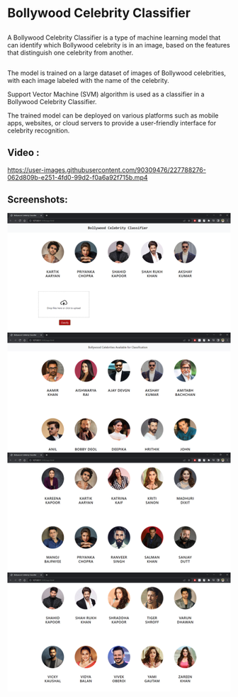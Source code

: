 # Bollywood Celebrity Classifier

<h2></h2>
 <h2></h2>
A Bollywood Celebrity Classifier is a type of machine learning model that can identify which Bollywood celebrity is in an image, based on the features that distinguish one celebrity from another.


<h2></h2>
 <h2></h2>
The model is trained on a large dataset of images of Bollywood celebrities, with each image labeled with the name of the celebrity.</p>
Support Vector Machine (SVM) algorithm is used as a classifier in a Bollywood Celebrity Classifier.</p>
The trained model can be deployed on various platforms such as mobile apps, websites, or cloud servers to provide a user-friendly interface for celebrity recognition.
</p>


<h2></h2>
 <h2></h2>

<h2>Video : </h2>



https://user-images.githubusercontent.com/90309476/227788276-062d809b-e251-4fd0-99d2-f0a6a92f715b.mp4



<h2></h2>
 <h2></h2>

<h2>Screenshots: </h2>


![](https://github.com/Abhiram-Laha/Bollywood-Celebrity-Classifier/blob/main/promo_content/1.png)
![](https://github.com/Abhiram-Laha/Bollywood-Celebrity-Classifier/blob/main/promo_content/2.png)
![](https://github.com/Abhiram-Laha/Bollywood-Celebrity-Classifier/blob/main/promo_content/3.png)
![](https://github.com/Abhiram-Laha/Bollywood-Celebrity-Classifier/blob/main/promo_content/4.png)
